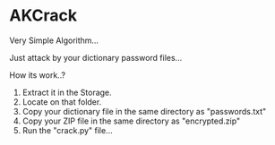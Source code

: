 # AKCrack

Very Simple Algorithm...

Just attack by your dictionary password files...

How its work..?

1. Extract it in the Storage.
2. Locate on that folder.
3. Copy your dictionary file in the same directory as "passwords.txt"
4. Copy your ZIP file in the same directory as "encrypted.zip"
5. Run the "crack.py" file...